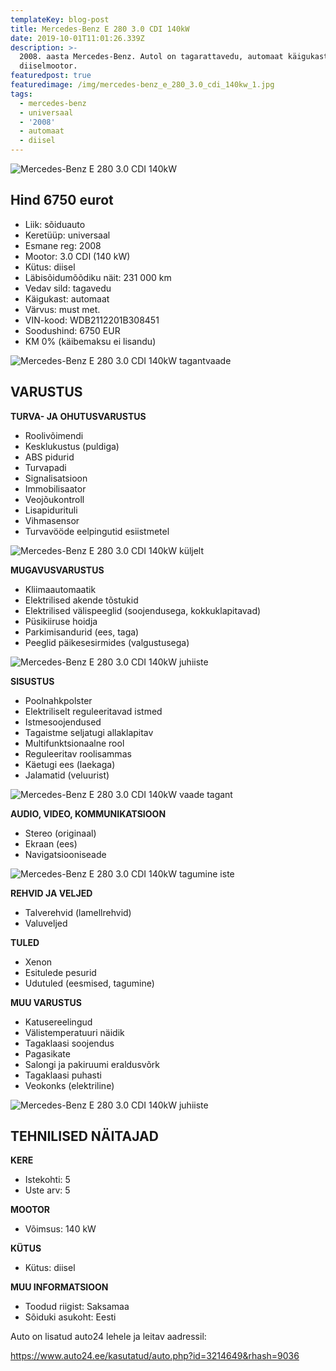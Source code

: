 ```yaml
---
templateKey: blog-post
title: Mercedes-Benz E 280 3.0 CDI 140kW
date: 2019-10-01T11:01:26.339Z
description: >-
  2008. aasta Mercedes-Benz. Autol on tagarattavedu, automaat käigukast ja
  diiselmootor.
featuredpost: true
featuredimage: /img/mercedes-benz_e_280_3.0_cdi_140kw_1.jpg
tags:
  - mercedes-benz
  - universaal
  - '2008'
  - automaat
  - diisel
---
```



![Mercedes-Benz E 280 3.0 CDI 140kW](/img/mercedes-benz_e_280_3.0_cdi_140kw_1.jpg "Mercedes-Benz E 280 3.0 CDI 140kW")

## Hind 6750 eurot

* Liik:	sõiduauto
* Keretüüp:	universaal
* Esmane reg:	2008
* Mootor:	3.0 CDI (140 kW)
* Kütus:	diisel
* Läbisõidumõõdiku näit:	231 000 km
* Vedav sild:	tagavedu
* Käigukast:	automaat
* Värvus:	must met.
* VIN-kood:	WDB2112201B308451
* Soodushind:	6750 EUR
* KM 0% (käibemaksu ei lisandu)

![Mercedes-Benz E 280 3.0 CDI 140kW tagantvaade](/img/mercedes-benz_e_280_3.0_cdi_140kw_2.jpg "Mercedes-Benz E 280 3.0 CDI 140kW tagantvaade")

## VARUSTUS

**TURVA- JA OHUTUSVARUSTUS**

* Roolivõimendi
* Kesklukustus (puldiga)
* ABS pidurid
* Turvapadi
* Signalisatsioon
* Immobilisaator
* Veojõukontroll
* Lisapidurituli
* Vihmasensor
* Turvavööde eelpingutid esiistmetel

![Mercedes-Benz E 280 3.0 CDI 140kW küljelt](/img/mercedes-benz_e_280_3.0_cdi_140kw_3.jpg "Mercedes-Benz E 280 3.0 CDI 140kW küljelt")

**MUGAVUSVARUSTUS**

* Kliimaautomaatik
* Elektrilised akende tõstukid
* Elektrilised välispeeglid (soojendusega, kokkuklapitavad)
* Püsikiiruse hoidja
* Parkimisandurid (ees, taga)
* Peeglid päikesesirmides (valgustusega)

![Mercedes-Benz E 280 3.0 CDI 140kW juhiiste](/img/mercedes-benz_e_280_3.0_cdi_140kw_7.jpg "Mercedes-Benz E 280 3.0 CDI 140kW juhiiste")

**SISUSTUS**

* Poolnahkpolster
* Elektriliselt reguleeritavad istmed
* Istmesoojendused
* Tagaistme seljatugi allaklapitav
* Multifunktsionaalne rool
* Reguleeritav roolisammas
* Käetugi ees (laekaga)
* Jalamatid (veluurist)

![Mercedes-Benz E 280 3.0 CDI 140kW vaade tagant](/img/mercedes-benz_e_280_3.0_cdi_140kw_6.jpg "Mercedes-Benz E 280 3.0 CDI 140kW vaade tagant")

**AUDIO, VIDEO, KOMMUNIKATSIOON**

* Stereo (originaal)
* Ekraan (ees)
* Navigatsiooniseade

![Mercedes-Benz E 280 3.0 CDI 140kW tagumine iste](/img/mercedes-benz_e_280_3.0_cdi_140kw_5.jpg "Mercedes-Benz E 280 3.0 CDI 140kW tagumine iste")

**REHVID JA VELJED**

* Talverehvid (lamellrehvid)
* Valuveljed

**TULED**

* Xenon
* Esitulede pesurid
* Udutuled (eesmised, tagumine)

**MUU VARUSTUS**

* Katusereelingud
* Välistemperatuuri näidik
* Tagaklaasi soojendus
* Pagasikate
* Salongi ja pakiruumi eraldusvõrk
* Tagaklaasi puhasti
* Veokonks (elektriline)

![Mercedes-Benz E 280 3.0 CDI 140kW juhiiste](/img/mercedes-benz_e_280_3.0_cdi_140kw_4.jpg "Mercedes-Benz E 280 3.0 CDI 140kW juhiiste")

## TEHNILISED NÄITAJAD

**KERE**

* Istekohti:	5
* Uste arv:	5

**MOOTOR**

* Võimsus:	140 kW

**KÜTUS**

* Kütus:	diisel

**MUU INFORMATSIOON**

* Toodud riigist: Saksamaa
* Sõiduki asukoht: Eesti

Auto on lisatud auto24 lehele ja leitav aadressil:

<https://www.auto24.ee/kasutatud/auto.php?id=3214649&rhash=9036>
